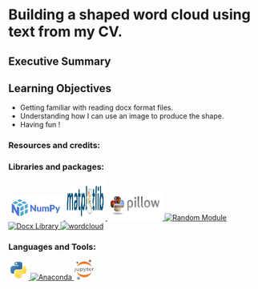 # Building a shaped word cloud using text from my CV. 

## Executive Summary 



## Learning Objectives 
* Getting familiar with reading docx format files. 
* Understanding how I can use an image to produce the shape.  
* Having fun !



### Resources and credits: 



<h3 align="left">Libraries and packages:</h3>
<p align="left"> 
     <a href="https://numpy.org/doc/stable/" target="_blank"> <img src="icons/numpy.png" alt="NumPy" width="110" height="50"/> </a>
      <a href="https://matplotlib.org/stable/contents.html" target="_blank"> <img src="icons/matplotlib.svg" alt="Matplolib" width="80" height="80"/> </a>
     <a href="https://pillow.readthedocs.io/en/stable/" target="_blank"> <img src="icons/pillow.png" alt="pillow " width="110" height="60"/> </a>
     <a href="https://docs.python.org/3/library/random.html" target="_blank"> <img src="icons/seaborn.svg" alt="Random Module" width="60" height="60"/> </a>
        <a href="https://python-docx.readthedocs.io/en/latest/index.html" target="_blank"> <img src="icons/seaborn.svg" alt="Docx Library " width="60" height="60"/> </a>
     <a href="https://amueller.github.io/word_cloud/" target="_blank"> <img src="icons/.png" alt="wordcloud" width="60" height="60"/> </a>
</p>
 
 

<h3 align="left">Languages and Tools:</h3>
<p align="left"> 
    <a href="https://www.python.org" target="_blank"> <img src="https://raw.githubusercontent.com/devicons/devicon/master/icons/python/python-original.svg" alt="python" width="40" height="40"/> </a> 
    <a href="https://anaconda.org/" target="_blank"> <img src="https://www.clipartkey.com/mpngs/m/227-2271689_transparent-anaconda-logo-png.png" alt="Anaconda" width="40" height="40"/> </a> 
    <a href="https://jupyter.org/" target="_blank"> <img src="https://raw.githubusercontent.com/devicons/devicon/master/icons/jupyter/jupyter-original-wordmark.svg" alt="Jupyter Notebook" width="40" height="40"/> </a> 
</p>
